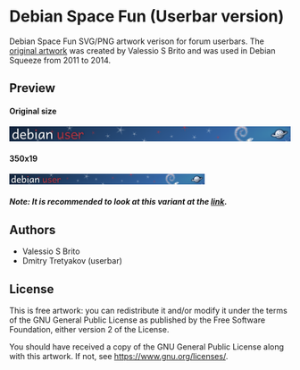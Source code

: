 # Debian Space Fun (Userbar version)
Debian Space Fun SVG/PNG artwork verison for forum userbars. The [original artwork](https://wiki.debian.org/DebianArt/Themes/SpaceFun) was created by Valessio S Brito and was used in Debian Squeeze from 2011 to 2014.

## Preview
#### **Original size**
<img src="https://raw.githubusercontent.com/tinelix/debian-spacefun-userbar/refs/heads/main/png/original/spacefun-userbar.png"/>

#### **350x19**
<img src="https://raw.githubusercontent.com/tinelix/debian-spacefun-userbar/refs/heads/main/png/350x19/spacefun-userbar.png" width="350" height="19"/>

##### Note: It is recommended to look at this variant at the [link](https://raw.githubusercontent.com/tinelix/debian-spacefun-userbar/refs/heads/main/png/350x19/spacefun-userbar.png).

## Authors
* Valessio S Brito
* Dmitry Tretyakov (userbar)

## License
This is free artwork: you can redistribute it and/or modify it under the terms of the GNU General Public License as published by the Free Software Foundation, either version 2 of the License.

You should have received a copy of the GNU General Public License along with this artwork. If not, see https://www.gnu.org/licenses/.
